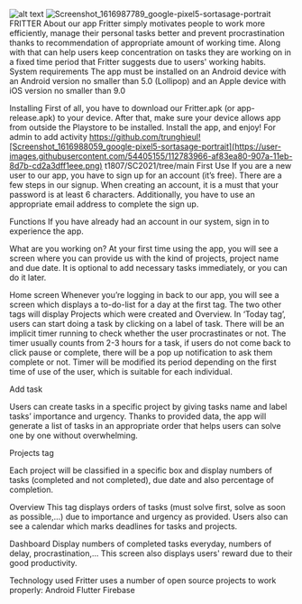 ![alt text](https://github.com/trunghieult1807/SC2021/blob/main/SC2021/assets/mode/5.png)
![Screenshot_1616987789_google-pixel5-sortasage-portrait](https://user-images.githubusercontent.com/54405155/112783950-aa26a000-907a-11eb-86b3-e7fa77d0b221.png)
FRITTER
About our app
Fritter simply motivates people to work more efficiently, manage their personal tasks better and prevent procrastination thanks to recommendation of appropriate amount of working time. Along with that can help users keep concentration on tasks they are working on in a fixed time period that Fritter suggests due to users' working habits.
System requirements 
The app must be installed on an Android device with an Android version no smaller than 5.0 (Lollipop) and an Apple device with iOS version no smaller than 9.0

Installing 
First of all, you have to download our Fritter.apk (or app-release.apk) to your device.
After that, make sure your device allows app from outside the Playstore to be installed.
Install the app, and enjoy!
For admin to add activity
https://github.com/trunghieul![Screenshot_1616988059_google-pixel5-sortasage-portrait](https://user-images.githubusercontent.com/54405155/112783966-af83ea80-907a-11eb-8d7b-cd2a3dff1eee.png)
t1807/SC2021/tree/main
First Use
If you are a new user to our app, you have to sign up for an account (it’s free). There are a few steps in our signup. When creating an account, it is a must that your password is at least 6 characters. Additionally, you have to use an appropriate email address to complete the sign up.

Functions 
If you have already had an account in our system, sign in to experience the app.

What are you working on?
At your first time using the app, you will see a screen where you can provide us with the kind of projects, project name and due date. It is optional to add necessary  tasks immediately, or you can do it later.

Home screen
Whenever you’re logging in back to our app, you will see a screen which displays a to-do-list for a day at the first tag. The two other tags will display Projects which were created and Overview.
In ‘Today tag’, users can start doing a task by clicking on a label of task. There will be an implicit timer running to check whether the user procrastinates or not. The timer usually counts from 2-3 hours for a task, if users do not come back to click pause or complete, there will be a pop up notification to ask them complete or not. Timer will be modified its period depending on the first time of use of the user, which is suitable for each individual.

Add task

Users can create tasks in a specific project by giving tasks name and label tasks’ importance and urgency. Thanks to provided data, the app will generate a list of tasks in an appropriate order that helps users can solve one by one without overwhelming. 

Projects tag

Each project will be classified in a specific box and display numbers of tasks (completed and not completed), due date and also percentage of completion.

Overview
This tag displays orders of tasks (must solve first, solve as soon as possible,...) due to importance and urgency as provided. Users also can see a calendar which marks deadlines for tasks and projects.

Dashboard
Display numbers of completed tasks everyday, numbers of delay, procrastination,...
This screen also displays users' reward due to their good productivity. 

Technology used
Fritter uses a number of open source projects to work properly:
Android 
Flutter 
Firebase


